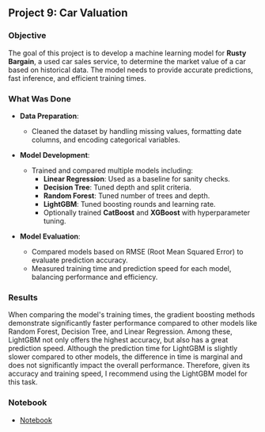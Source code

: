 ## Project 9: Car Valuation 

### Objective
The goal of this project is to develop a machine learning model for **Rusty Bargain**, a used car sales service, to determine the market value of a car based on historical data. The model needs to provide accurate predictions, fast inference, and efficient training times.

### What Was Done

- **Data Preparation**:
  - Cleaned the dataset by handling missing values, formatting date columns, and encoding categorical variables.

- **Model Development**:
  - Trained and compared multiple models including:
    - **Linear Regression**: Used as a baseline for sanity checks.
    - **Decision Tree**: Tuned depth and split criteria.
    - **Random Forest**: Tuned number of trees and depth.
    - **LightGBM**: Tuned boosting rounds and learning rate.
    - Optionally trained **CatBoost** and **XGBoost** with hyperparameter tuning.

- **Model Evaluation**:
  - Compared models based on RMSE (Root Mean Squared Error) to evaluate prediction accuracy.
  - Measured training time and prediction speed for each model, balancing performance and efficiency.

### Results
When comparing the model's training times, the gradient boosting methods demonstrate significantly faster performance compared to other models like Random Forest, Decision Tree, and Linear Regression. Among these, LightGBM not only offers the highest accuracy, but also has a great prediction speed.
Although the prediction time for LightGBM is slightly slower compared to other models, the difference in time is marginal and does not significantly impact the overall performance. Therefore, given its accuracy and training speed, I recommend using the LightGBM model for this task.

  ### Notebook
- [Notebook](./car_valuation.ipynb)
